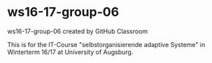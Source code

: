 # ws16-17-group-06
ws16-17-group-06 created by GitHub Classroom

This is for the IT-Course "selbstorganisierende adaptive Systeme" in Winterterm 16/17 at University of Augsburg.
